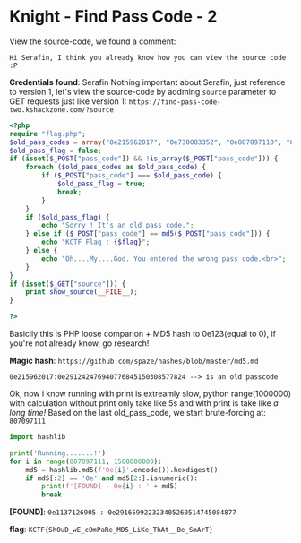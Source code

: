 #  Knight - Find Pass Code - 2

View the source-code, we found a comment: 
```
Hi Serafin, I think you already know how you can view the source code :P 
```

**Credentials found**: Serafin
Nothing important about Serafin, just reference to version 1, let's view the source-code by addming `source` parameter to GET requests just like version 1: `https://find-pass-code-two.kshackzone.com/?source`
```php
<?php
require "flag.php";
$old_pass_codes = array("0e215962017", "0e730083352", "0e807097110", "0e840922711");
$old_pass_flag = false;
if (isset($_POST["pass_code"]) && !is_array($_POST["pass_code"])) {
    foreach ($old_pass_codes as $old_pass_code) {
        if ($_POST["pass_code"] === $old_pass_code) {
            $old_pass_flag = true;
            break;
        }
    }
    if ($old_pass_flag) {
        echo "Sorry ! It's an old pass code.";
    } else if ($_POST["pass_code"] == md5($_POST["pass_code"])) {
        echo "KCTF Flag : {$flag}";
    } else {
        echo "Oh....My....God. You entered the wrong pass code.<br>";
    }
}
if (isset($_GET["source"])) {
    print show_source(__FILE__);
}

?>
```
Basiclly this is PHP loose comparion + MD5 hash to 0e123(equal to 0), if you're not already know, go research!

**Magic hash**: `https://github.com/spaze/hashes/blob/master/md5.md`
	
	0e215962017:0e291242476940776845150308577824 --> is an old passcode

Ok, now i know running with print is extreamly slow, python range(1000000) with calculation without print only take like 5s and with print is take like *a long time!*
Based on the last old_pass_code, we start brute-forcing at: `807097111`
```python
import hashlib

print('Running.......!')
for i in range(807097111, 1500000000):
	md5 = hashlib.md5(f'0e{i}'.encode()).hexdigest()
	if md5[:2] == '0e' and md5[2:].isnumeric():
		print(f'[FOUND] - 0e{i} : ' + md5)
		break

```
**[FOUND]**: `0e1137126905 : 0e291659922323405260514745084877`

**flag**: `KCTF{ShOuD_wE_cOmPaRe_MD5_LiKe_ThAt__Be_SmArT}`
